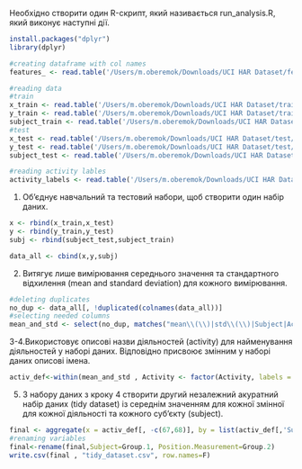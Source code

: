 Необхідно створити один R-скрипт, який називається run_analysis.R, який виконує наступні дії.

```r
install.packages("dplyr") 
library(dplyr)
```
```r
#creating dataframe with col names
features_ <- read.table('/Users/m.oberemok/Downloads/UCI HAR Dataset/features.txt', colClasses = "character")[,2]
```

```r
#reading data
#train
x_train <- read.table('/Users/m.oberemok/Downloads/UCI HAR Dataset/train/X_train.txt', col.names = features_, check.names = FALSE)
y_train <- read.table('/Users/m.oberemok/Downloads/UCI HAR Dataset/train/y_train.txt', col.names = c('Activity'))
subject_train <- read.table('/Users/m.oberemok/Downloads/UCI HAR Dataset/train/subject_train.txt', col.names = c('Subject'))
#test
x_test <- read.table('/Users/m.oberemok/Downloads/UCI HAR Dataset/test/X_test.txt', col.names = features_, check.names = FALSE)
y_test <- read.table('/Users/m.oberemok/Downloads/UCI HAR Dataset/test/y_test.txt', col.names = c('Activity'))
subject_test <- read.table('/Users/m.oberemok/Downloads/UCI HAR Dataset/test/subject_test.txt', col.names = c('Subject'))
```

```r
#reading activity lables
activity_labels <- read.table('/Users/m.oberemok/Downloads/UCI HAR Dataset/activity_labels.txt', col.names = c('n','text'))
```

1. Об’єднує навчальний та тестовий набори, щоб створити один набір даних.
```r
x <- rbind(x_train,x_test)
y <- rbind(y_train,y_test)
subj <- rbind(subject_test,subject_train)

data_all <- cbind(x,y,subj)
```

2. Витягує лише вимірювання середнього значення та стандартного відхилення (mean and standard deviation) для кожного вимірювання.
```r
#deleting duplicates
no_dup <- data_all[, !duplicated(colnames(data_all))]
#selecting needed columns
mean_and_std <- select(no_dup, matches("mean\\(\\)|std\\(\\)|Subject|Activity"))
```


3-4.Використовує описові назви діяльностей (activity) для найменування діяльностей у наборі даних.
Відповідно присвоює змінним у наборі даних описові імена.
```r
activ_def<-within(mean_and_std , Activity <- factor(Activity, labels = activity_labels[,2]))
```
5. З набору даних з кроку 4 створити другий незалежний акуратний набір даних (tidy dataset) із середнім значенням для кожної змінної для кожної діяльності та кожного суб’єкту (subject).
```r
final <- aggregate(x = activ_def[, -c(67,68)], by = list(activ_def[,'Subject'], activ_def[, 'Activity']), FUN = mean)
#renaming variables
final<-rename(final,Subject=Group.1, Position.Measurement=Group.2)
write.csv(final , "tidy_dataset.csv", row.names=F)
```
